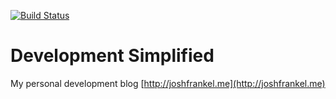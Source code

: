 [![Build Status](https://travis-ci.org/joshmfrankel/joshmfrankel.github.io.svg?branch=source)](https://travis-ci.org/joshmfrankel/joshmfrankel.github.io)

# Development Simplified

My personal development blog
[http://joshfrankel.me](http://joshfrankel.me)
